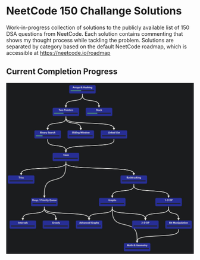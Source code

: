 # NeetCode 150 Challange Solutions

Work-in-progress collection of solutions to the publicly available list of 150 DSA questions from NeetCode. Each solution contains commenting that shows my thought process while tackling the problem. Solutions are separated by category based on the default NeetCode roadmap, which is accessible at https://neetcode.io/roadmap

## Current Completion Progress

![alt text](https://github.com/Liam5650/NeetCode-150/blob/main/completion-progress.jpg)
